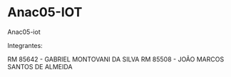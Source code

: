 # Anac05-IOT
Anac05-iot

Integrantes:

RM 85642 - GABRIEL MONTOVANI DA SILVA 
RM 85508 - JOÃO MARCOS SANTOS DE ALMEIDA 

